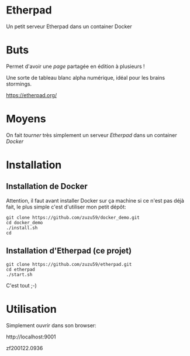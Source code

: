 # Etherpad
Un petit serveur Etherpad dans un container Docker

# Buts

Permet d'avoir une *page* partagée en édition à plusieurs !

Une sorte de tableau blanc alpha numérique, idéal pour les brains stormings.

https://etherpad.org/


# Moyens
On fait *tourner* très simplement un serveur *Etherpad* dans un container *Docker*


# Installation

## Installation de Docker
Attention, il faut avant installer Docker sur ça machine si ce n'est pas déjà fait, le plus simple c'est d'utiliser mon petit dépôt:

```
git clone https://github.com/zuzu59/docker_demo.git
cd docker_demo
./install.sh
cd
```

## Installation d'Etherpad (ce projet)

```
git clone https://github.com/zuzu59/etherpad.git
cd etherpad
./start.sh
```

C'est tout ;-)


# Utilisation

Simplement ouvrir dans son browser:

http://localhost:9001


zf200122.0936







